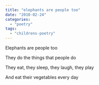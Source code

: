```yaml
---
title: "elephants are people too"
date: "2010-02-24"
categories: 
  - "poetry"
tags: 
  - "childrens-poetry"
---
```


Elephants are people too

They do the things that people do

They eat, they sleep, they laugh, they play

And eat their vegetables every day

